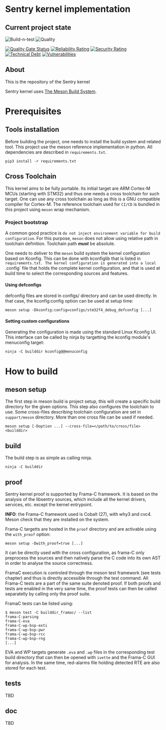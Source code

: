 # Sentry kernel implementation

## Current project state

![Build-n-test](https://git.orange.ledgerlabs.net/outpost/sentry-kernel/actions/workflows/build.yml/badge.svg)
![Quality](https://git.orange.ledgerlabs.net/outpost/sentry-kernel/actions/workflows/codequal.yml/badge.svg)

[![Quality Gate Status](https://sonarqube.orange.ledgerlabs.net/api/project_badges/measure?branch=main&project=sentry-kernel&metric=alert_status&token=cb81b19de8549e9c2701899ecba06d9526bf5513)](https://sonarqube.orange.ledgerlabs.net/dashboard?id=sentry-kernel&branch=main)
[![Reliability Rating](https://sonarqube.orange.ledgerlabs.net/api/project_badges/measure?branch=main&project=sentry-kernel&metric=reliability_rating&token=cb81b19de8549e9c2701899ecba06d9526bf5513)](https://sonarqube.orange.ledgerlabs.net/dashboard?id=sentry-kernel&branch=main)
[![Security Rating](https://sonarqube.orange.ledgerlabs.net/api/project_badges/measure?branch=main&project=sentry-kernel&metric=security_rating&token=cb81b19de8549e9c2701899ecba06d9526bf5513)](https://sonarqube.orange.ledgerlabs.net/dashboard?id=sentry-kernel&branch=main)
[![Technical Debt](https://sonarqube.orange.ledgerlabs.net/api/project_badges/measure?branch=main&project=sentry-kernel&metric=sqale_index&token=cb81b19de8549e9c2701899ecba06d9526bf5513)](https://sonarqube.orange.ledgerlabs.net/dashboard?id=sentry-kernel&branch=main)
[![Vulnerabilities](https://sonarqube.orange.ledgerlabs.net/api/project_badges/measure?branch=main&project=sentry-kernel&metric=vulnerabilities&token=cb81b19de8549e9c2701899ecba06d9526bf5513)](https://sonarqube.orange.ledgerlabs.net/dashboard?id=sentry-kernel&branch=main)


## About

This is the repository of the Sentry kernel

Sentry kernel uses [The Meson Build System](https://mesonbuild.com/).

# Prerequisites

## Tools installation
Before building the project, one needs to install the build system and related tool. This project use the meson reference implementation in python. All dependencies are described in `requirements.txt`.

```console
pip3 install -r requirements.txt
```

## Cross Toolchain

This kernel aims to be fully portable. Its initial target are ARM Cortex-M MCUs (starting with STM32) and thus one needs a cross toolchain for such target. One can use any cross toolchain as long as this is a GNU compatible compiler for Cortex-M. The reference toolchain used for `CI/CD` is bundled in this project using `meson` wrap mechanism.

### Project bootstrap

A common good practice is `do not inject environment variable for build configuration`. For this purpose, `meson` does not allow using relative path in toolchain definition. Toolchain path **_must_** be absolute.

One needs to deliver to the `meson` build system the kernel configuration based on Kconfig. This can be done with
kconfiglib that is listed in `requirements.txt. The kernel configuration is generated into a local `.config` file that
holds the complete kernel configuration, and that is used at build time to select the corresponding sources and features.

#### Using defconfigs

defconfig files are stored in configs/ directory and can be used directly. In that case, the kconfig:config option can be used at setup time:

```console
meson setup -Dkconfig:config=configs/stm32f4_debug_defconfig [...]
```

#### Setting custom configurations

Generating the configuration is made using the standard Linux Kconfig UI. This interface can be called by ninja by targetting the kconfig module's menuconfig target:
```console
ninja -C builddir kconfig@@menuconfig
```

# How to build

## meson setup
The first step in meson build is project setup, this will create a specific build directory for the given options. This step also configures the toolchain to use.
Some cross-files describing toolchain configuration are set in `support/meson` directory. More than one cross file can be used if needed.

```console
meson setup [-Doption ...] --cross-file=</path/to/cross/file> <builddir>
```

## build

The build step is as simple as calling ninja.
```console
ninja -C builddir
```

## proof

Sentry kernel proof is supported by Frama-C framework. It is based on the
analysis of the libsentry sources, which include all the kernel drivers,
services, etc. except the kernel entrypoint.

**INFO**: the Frama-C framework used is Cobalt (27), with why3 and cvc4. Meson check that they are installed on the system.

Frama-C targetts are hosted in the `proof` directory and are activable using
the `with_proof` option:

```console
meson setup -Dwith_proof=true [...]
```

It can be directly used with the cross configuration, as frama-C only preprocess the sources and then natively parse the C code into its own AST
in order to analyse the source correctness.

FramaC execution is controled through the meson test framework (see tests chapter) and thus is directly accessible through the test command.
All Frama-C tests are a part of the same suite denoted proof. If both proofs and tests are enabled in the very same time, the proof tests can
then be called separatelly by calling only the proof suite.

FramaC tests can be listed using:

```console
$ meson test -C builddir_framac/ --list
frama-C-parsing
frama-C-eva
frama-C-wp-bsp-exti
frama-C-wp-bsp-pwr
frama-C-wp-bsp-rcc
frama-C-wp-bsp-rng
[...]
```

EVA and WP targets generate `.eva` and `.wp` files in the corresponding test build directory that can then be opened with `ivette` and the Frama-C GUI for analysis.
In the same time, red-alarms file holding detected RTE are also stored for each test.

## tests
TBD
## doc
TBD
